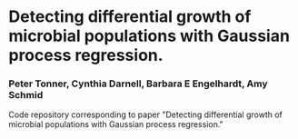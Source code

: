 # Detecting differential growth of microbial populations with Gaussian process regression.

### Peter Tonner, Cynthia Darnell, Barbara E Engelhardt, Amy Schmid

Code repository corresponding to paper "Detecting differential growth of microbial populations with Gaussian process regression."
